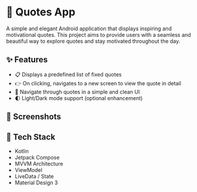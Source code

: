 # 📜 Quotes App

A simple and elegant Android application that displays inspiring and motivational quotes. This project aims to provide users with a seamless and beautiful way to explore quotes and stay motivated throughout the day.

## ✨ Features

- 📋 Displays a predefined list of fixed quotes
- 👉 On clicking, navigates to a new screen to view the quote in detail
- 🔁 Navigate through quotes in a simple and clean UI
- 🌓 Light/Dark mode support (optional enhancement)

## 📱 Screenshots

## 🚀 Tech Stack

- Kotlin
- Jetpack Compose
- MVVM Architecture
- ViewModel
- LiveData / State
- Material Design 3
